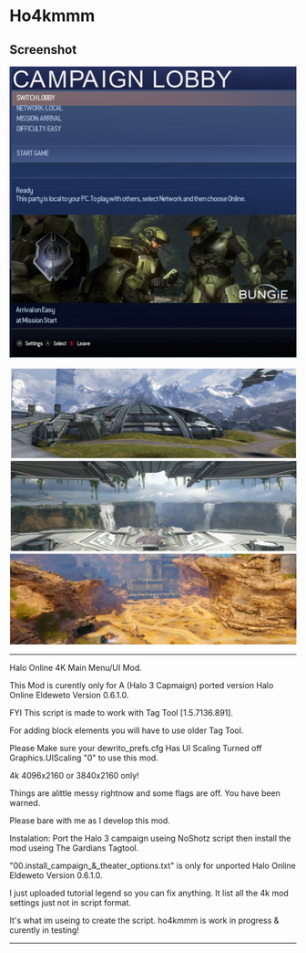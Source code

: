 # Ho4kmmm

## Screenshot

![Screenshot](https://github.com/jackrabbit72380/ho4kmmm/blob/master/Preview.jpg)

![Screenshot](https://github.com/jackrabbit72380/ho4kmmm/blob/master/Preview2.jpg)

_________________________________________________________________________________________________________________________

Halo Online 4K Main Menu/UI Mod.

This Mod is curently only for A (Halo 3 Capmaign) ported version Halo Online Eldeweto Version 0.6.1.0.

FYI This script is made to work with Tag Tool [1.5.7136.891].

For adding block elements you will have to use older Tag Tool.

Please Make sure your dewrito_prefs.cfg Has UI Scaling Turned off Graphics.UIScaling "0" to use this mod.

4k 4096x2160 or 3840x2160 only!

Things are alittle messy rightnow and some flags are off. You have been warned.

Please bare with me as I develop this mod.

Instalation: Port the Halo 3 campaign useing NoShotz script then install the mod useing The Gardians Tagtool.

"00.install_campaign_&_theater_options.txt" is only for unported Halo Online Eldeweto Version 0.6.1.0.

I just uploaded tutorial legend so you can fix anything. It list all the 4k mod settings just not in script format.

It's what im useing to create the script. ho4kmmm is work in progress & curently in testing!
__________________________________________________________________________________________________________________________
